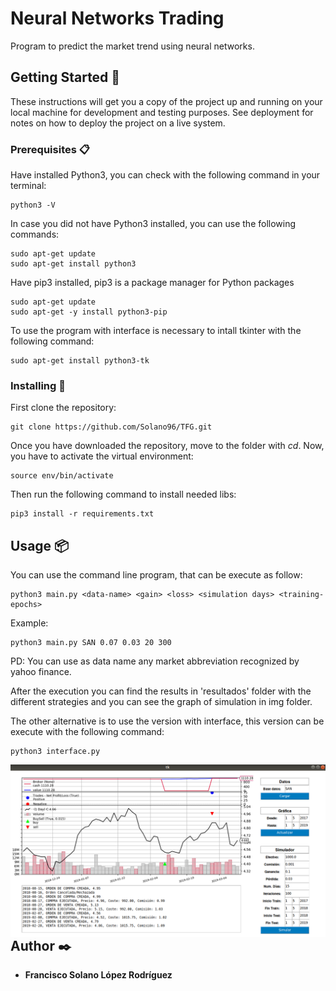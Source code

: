# Neural Networks Trading

Program to predict the market trend using neural networks.

## Getting Started 🚀

These instructions will get you a copy of the project up and running on your local machine for development and testing purposes. See deployment for notes on how to deploy the project on a live system.

### Prerequisites 📋

Have installed Python3, you can check with the following command in your terminal:

```
python3 -V
```

In case you did not have Python3 installed, you can use the following commands:

```
sudo apt-get update
sudo apt-get install python3
```

Have pip3 installed, pip3 is a package manager for Python packages

```
sudo apt-get update
sudo apt-get -y install python3-pip
```

To use the program with interface is necessary to intall tkinter with the following command:
```
sudo apt-get install python3-tk
```

### Installing 🔧

First clone the repository:
```
git clone https://github.com/Solano96/TFG.git
```

Once you have downloaded the repository, move to the folder with *cd*.
Now, you have to activate the virtual environment:

```
source env/bin/activate
```

Then run the following command to install needed libs:
```
pip3 install -r requirements.txt
```

## Usage 📦

You can use the command line program, that can be execute as follow:

```
python3 main.py <data-name> <gain> <loss> <simulation days> <training-epochs>
```

Example:

```
python3 main.py SAN 0.07 0.03 20 300
```

PD: You can use as data name any market abbreviation recognized by yahoo finance.

After the execution you can find the results in 'resultados' folder with the different strategies and you can see the graph of simulation in img folder.

The other alternative is to use the version with interface, this version can be execute with the following command:

```
python3 interface.py
```

<img src="img/interfaz.png"
     style="float: left; margin-right: 10px;" />

## Author ✒️

* **Francisco Solano López Rodríguez**
